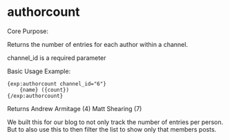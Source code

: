 # authorcount
Core Purpose:

Returns the number of entries for each author within a channel.

channel_id is a required parameter

Basic Usage Example:

```
{exp:authorcount channel_id="6"}
	{name} ({count})
{/exp:authorcount}
```
Returns
Andrew Armitage (4)
Matt Shearing (7)

We built this for our blog to not only track the number of entries per person. But to also use this to then filter the list to show only that members posts.
